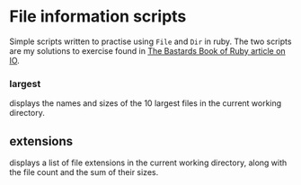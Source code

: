 # File information scripts

Simple scripts written to practise using `File` and `Dir` in ruby. The two
scripts are my solutions to exercise found in
[The Bastards Book of Ruby article on IO](http://ruby.bastardsbook.com/chapters/io/).

### largest

displays the names and sizes of the 10 largest files in the current
working directory.

## extensions

displays a list of file extensions in the current working directory, along with
the file count and the sum of their sizes.
